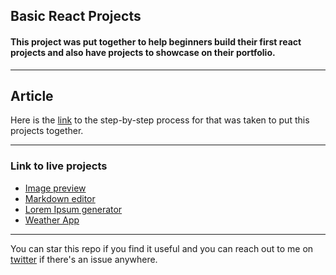 ## Basic React Projects

#### This project was put together to help beginners build their first react projects and also have projects to showcase on their portfolio.

---

## Article

Here is the [link](https://www.works-hub.com/learn/basic-projects-using-react-hooks-f68a7) to the step-by-step process for  that was taken to put this projects together.

---

### Link to live projects

- [Image preview](https://image-preview.netlify.app)
- [Markdown editor](https://mark-down-editor.netlify.app)
- [Lorem Ipsum generator](https://lorem-ipsum-text-generator.netlify.app/)
- [Weather App](https://weather-forecasts-project.netlify.app)

---

You can star this repo if you find it useful and you can reach out to me on [twitter](https://twitter.com/that_yhemmygirl) if there's an issue anywhere.
